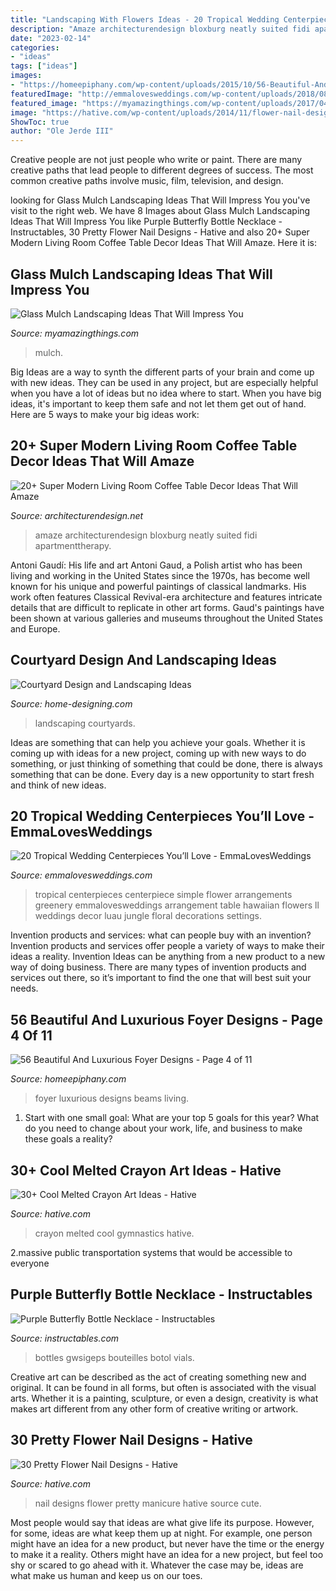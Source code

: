 ```yaml
---
title: "Landscaping With Flowers Ideas - 20 Tropical Wedding Centerpieces You’ll Love"
description: "Amaze architecturendesign bloxburg neatly suited fidi apartmenttherapy"
date: "2023-02-14"
categories:
- "ideas"
tags: ["ideas"]
images:
- "https://homeepiphany.com/wp-content/uploads/2015/10/56-Beautiful-And-Luxurious-Foyer-Designs-19.jpg"
featuredImage: "http://emmalovesweddings.com/wp-content/uploads/2018/08/simple-greenery-and-hot-pink-tropical-wedding-centerpiece.jpg"
featured_image: "https://myamazingthings.com/wp-content/uploads/2017/04/landscape6-768x1024.jpg"
image: "https://hative.com/wp-content/uploads/2014/11/flower-nail-designs/27-pretty-flower-nail-designs.jpg"
ShowToc: true
author: "Ole Jerde III"
---
```



Creative people are not just people who write or paint. There are many creative paths that lead people to different degrees of success. The most common creative paths involve music, film, television, and design.

	

		
looking for Glass Mulch Landscaping Ideas That Will Impress You you've visit to the right web. We have 8 Images about Glass Mulch Landscaping Ideas That Will Impress You like Purple Butterfly Bottle Necklace - Instructables, 30 Pretty Flower Nail Designs - Hative and also 20+ Super Modern Living Room Coffee Table Decor Ideas That Will Amaze. Here it is:
		
    
## Glass Mulch Landscaping Ideas That Will Impress You

<img loading=lazy src="https://myamazingthings.com/wp-content/uploads/2017/04/landscape6-768x1024.jpg" onerror="this.onerror=null;this.src='https://tse3.mm.bing.net/th?id=OIP.MoJtwh-F3Q2AYwpwJrtyWgHaJ4&amp;pid=15.1';" alt="Glass Mulch Landscaping Ideas That Will Impress You">

_Source: myamazingthings.com_

>mulch. 

	

Big Ideas are a way to synth the different parts of your brain and come up with new ideas. They can be used in any project, but are especially helpful when you have a lot of ideas but no idea where to start. When you have big ideas, it's important to keep them safe and not let them get out of hand. Here are 5 ways to make your big ideas work: 

    
## 20+ Super Modern Living Room Coffee Table Decor Ideas That Will Amaze

<img loading=lazy src="https://cdn.architecturendesign.net/wp-content/uploads/2015/11/AD-16-simple-cozy-living-room-decor.jpg" onerror="this.onerror=null;this.src='https://tse1.mm.bing.net/th?id=OIP.NZ5qv21eIchntgDM6PaTZgHaLG&amp;pid=15.1';" alt="20+ Super Modern Living Room Coffee Table Decor Ideas That Will Amaze">

_Source: architecturendesign.net_

>amaze architecturendesign bloxburg neatly suited fidi apartmenttherapy. 

	

Antoni Gaudí: His life and art
Antoni Gaud, a Polish artist who has been living and working in the United States since the 1970s, has become well known for his unique and powerful paintings of classical landmarks. His work often features Classical Revival-era architecture and features intricate details that are difficult to replicate in other art forms. Gaud's paintings have been shown at various galleries and museums throughout the United States and Europe.

    
## Courtyard Design And Landscaping Ideas

<img loading=lazy src="http://cdn.home-designing.com/wp-content/uploads/2010/10/Central-Courtyard-beautiful-designs-by-Zorrodesigns.jpg" onerror="this.onerror=null;this.src='https://tse2.mm.bing.net/th?id=OIP.00AVED_9FoX5MxL9r3ZxVgHaLH&amp;pid=15.1';" alt="Courtyard Design and Landscaping Ideas">

_Source: home-designing.com_

>landscaping courtyards. 

	

Ideas are something that can help you achieve your goals. Whether it is coming up with ideas for a new project, coming up with new ways to do something, or just thinking of something that could be done, there is always something that can be done. Every day is a new opportunity to start fresh and think of new ideas.

    
## 20 Tropical Wedding Centerpieces You’ll Love - EmmaLovesWeddings

<img loading=lazy src="http://emmalovesweddings.com/wp-content/uploads/2018/08/simple-greenery-and-hot-pink-tropical-wedding-centerpiece.jpg" onerror="this.onerror=null;this.src='https://tse1.mm.bing.net/th?id=OIP.24An_I0crh7-r4fEsFK-oAHaLH&amp;pid=15.1';" alt="20 Tropical Wedding Centerpieces You’ll Love - EmmaLovesWeddings">

_Source: emmalovesweddings.com_

>tropical centerpieces centerpiece simple flower arrangements greenery emmalovesweddings arrangement table hawaiian flowers ll weddings decor luau jungle floral decorations settings. 

	

Invention products and services: what can people buy with an invention?
Invention products and services offer people a variety of ways to make their ideas a reality. Invention Ideas can be anything from a new product to a new way of doing business. There are many types of invention products and services out there, so it’s important to find the one that will best suit your needs.

    
## 56 Beautiful And Luxurious Foyer Designs - Page 4 Of 11

<img loading=lazy src="https://homeepiphany.com/wp-content/uploads/2015/10/56-Beautiful-And-Luxurious-Foyer-Designs-19.jpg" onerror="this.onerror=null;this.src='https://tse3.mm.bing.net/th?id=OIP.6VFW1-DLjicUEQfnFDAdbAHaLJ&amp;pid=15.1';" alt="56 Beautiful And Luxurious Foyer Designs - Page 4 of 11">

_Source: homeepiphany.com_

>foyer luxurious designs beams living. 

	

1. Start with one small goal: What are your top 5 goals for this year? What do you need to change about your work, life, and business to make these goals a reality? 

    
## 30+ Cool Melted Crayon Art Ideas - Hative

<img loading=lazy src="https://hative.com/wp-content/uploads/2014/04/melted-crayon-art/10-gymnastics.jpg" onerror="this.onerror=null;this.src='https://tse2.mm.bing.net/th?id=OIP.znXxIh5UvBw51Ktxt235XgHaJ4&amp;pid=15.1';" alt="30+ Cool Melted Crayon Art Ideas - Hative">

_Source: hative.com_

>crayon melted cool gymnastics hative. 

	

2.massive public transportation systems that would be accessible to everyone

    
## Purple Butterfly Bottle Necklace - Instructables

<img loading=lazy src="https://content.instructables.com/ORIG/F47/HA8F/HFD1JCR1/F47HA8FHFD1JCR1.jpg?auto=webp&amp;frame=1&amp;width=2100" onerror="this.onerror=null;this.src='https://tse1.mm.bing.net/th?id=OIP.cBH-lxgyZa6jKEotDqD6XAHaKK&amp;pid=15.1';" alt="Purple Butterfly Bottle Necklace - Instructables">

_Source: instructables.com_

>bottles gwsigeps bouteilles botol vials. 

	

Creative art can be described as the act of creating something new and original. It can be found in all forms, but often is associated with the visual arts. Whether it is a painting, sculpture, or even a design, creativity is what makes art different from any other form of creative writing or artwork.

    
## 30 Pretty Flower Nail Designs - Hative

<img loading=lazy src="https://hative.com/wp-content/uploads/2014/11/flower-nail-designs/27-pretty-flower-nail-designs.jpg" onerror="this.onerror=null;this.src='https://tse1.mm.bing.net/th?id=OIP.hQfMan_5h5n611K-UlJaGQHaJ4&amp;pid=15.1';" alt="30 Pretty Flower Nail Designs - Hative">

_Source: hative.com_

>nail designs flower pretty manicure hative source cute. 

	

Most people would say that ideas are what give life its purpose. However, for some, ideas are what keep them up at night. For example, one person might have an idea for a new product, but never have the time or the energy to make it a reality. Others might have an idea for a new project, but feel too shy or scared to go ahead with it. Whatever the case may be, ideas are what make us human and keep us on our toes.

